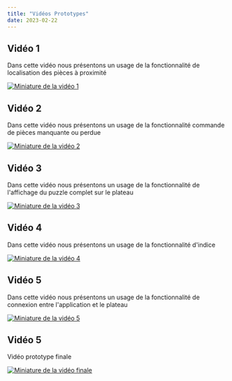 ```yaml
---
title: "Vidéos Prototypes"
date: 2023-02-22
---
```

## Vidéo 1
Dans cette vidéo nous présentons un usage de la fonctionnalité de localisation des pièces à proximité

[![Miniature de la vidéo 1](https://img.youtube.com/vi/eevJPEDsoWs/hqdefault.jpg)](https://youtu.be/eevJPEDsoWs)

## Vidéo 2
Dans cette vidéo nous présentons un usage de la fonctionnalité commande de pièces manquante ou perdue

[![Miniature de la vidéo 2](https://img.youtube.com/vi/REsBxMq_gxg/hqdefault.jpg)](https://youtu.be/REsBxMq_gxg)

## Vidéo 3
Dans cette vidéo nous présentons un usage de la fonctionnalité de l'affichage du puzzle complet sur le plateau

[![Miniature de la vidéo 3](https://img.youtube.com/vi/FDZ_4k6-Cp4/hqdefault.jpg)](https://youtu.be/FDZ_4k6-Cp4)

## Vidéo 4
Dans cette vidéo nous présentons un usage de la fonctionnalité d'indice

[![Miniature de la vidéo 4](https://img.youtube.com/vi/mFiYeKZf_Kk/hqdefault.jpg)](https://youtu.be/mFiYeKZf_Kk)

## Vidéo 5
Dans cette vidéo nous présentons un usage de la fonctionnalité de connexion entre l'application et le plateau

[![Miniature de la vidéo 5](https://img.youtube.com/vi/TMPZP3UgcjA/hqdefault.jpg)](https://youtu.be/TMPZP3UgcjA)

## Vidéo 5
Vidéo prototype finale

[![Miniature de la vidéo finale](https://img.youtube.com/vi/nsinkVL5I7k/hqdefault.jpg)](https://youtu.be/nsinkVL5I7k)
